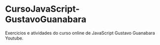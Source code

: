 # CursoJavaScript-GustavoGuanabara
Exercicios e atividades do curso online de JavaScript Gustavo Guanabara Youtube.
